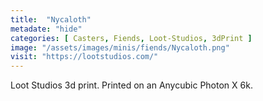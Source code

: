 ```yaml
---
title:  "Nycaloth"
metadate: "hide"
categories: [ Casters, Fiends, Loot-Studios, 3dPrint ]
image: "/assets/images/minis/fiends/Nycaloth.png"
visit: "https://lootstudios.com/"
---
```

Loot Studios 3d print.
Printed on an Anycubic Photon X 6k.